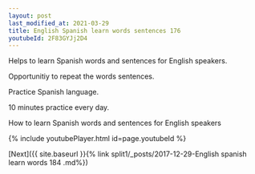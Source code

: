 ```yaml
---
layout: post
last_modified_at: 2021-03-29
title: English Spanish learn words sentences 176 
youtubeId: 2F83GYJj2D4
---
```

 
 
Helps to learn Spanish words and sentences for English speakers.

Opportunitiy to repeat the words sentences. 

Practice Spanish language. 
 
10 minutes practice every day. 
 
How to learn Spanish words and sentences for English speakers 
 
{% include youtubePlayer.html id=page.youtubeId %}
 
 
[Next]({{ site.baseurl }}{% link  split1/_posts/2017-12-29-English spanish learn words 184 .md%})
 
